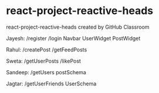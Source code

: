 # react-project-reactive-heads
react-project-reactive-heads created by GitHub Classroom

Jayesh:
/register
/login
Navbar
UserWidget
PostWidget

Rahul:
/createPost
/getFeedPosts

Sweta:
/getUserPosts
/likePost

Sandeep:
/getUsers
postSchema

Jagtar:
/getUserFriends
UserSchema
